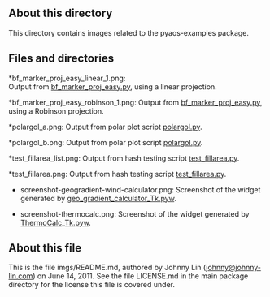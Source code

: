 About this directory
--------------------

This directory contains images related to the pyaos-examples package.


Files and directories
---------------------

*bf_marker_proj_easy_linear_1.png:  
Output from [bf_marker_proj_easy.py](https://github.com/PyAOS/pyaos-examples/blob/master/visualization/vcs/bf_marker_proj_easy.py),
using a linear projection.

*bf_marker_proj_easy_robinson_1.png:  Output from
[bf_marker_proj_easy.py](https://github.com/PyAOS/pyaos-examples/blob/master/visualization/vcs/bf_marker_proj_easy.py), using a Robinson projection.

*polargol_a.png:  Output from polar plot script [polargol.py](https://github.com/PyAOS/pyaos-examples/blob/master/visualization/vcs/polargol.py).

*polargol_b.png:  Output from polar plot script [polargol.py](https://github.com/PyAOS/pyaos-examples/blob/master/visualization/vcs/polargol.py).

*test_fillarea_list.png:  Output from hash testing script
[test_fillarea.py](https://github.com/PyAOS/pyaos-examples/blob/master/visualization/vcs/test_fillarea.py).

*test_fillarea.png:  Output from hash testing script [test_fillarea.py](https://github.com/PyAOS/pyaos-examples/blob/master/visualization/vcs/test_fillarea.py).

* screenshot-geogradient-wind-calculator.png:
Screenshot of the widget generated by
[geo_gradient_calculator_Tk.pyw](https://github.com/PyAOS/pyaos-examples/blob/master/widgets/geo_gradient_calculator_Tk.pyw).

* screenshot-thermocalc.png:  Screenshot of the widget generated by
[ThermoCalc_Tk.pyw](https://github.com/PyAOS/pyaos-examples/blob/master/widgets/ThermoCalc_Tk.pyw).


About this file
---------------

This is the file imgs/README.md, authored by Johnny Lin
(johnny@johnny-lin.com) on June 14, 2011.  See the file LICENSE.md in
the main package directory for the license this file is covered under.

